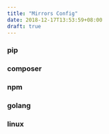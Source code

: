 ```yaml
---
title: "Mirrors Config"
date: 2018-12-17T13:53:59+08:00
draft: true
---
```


### pip

### composer

### npm

### golang

### linux